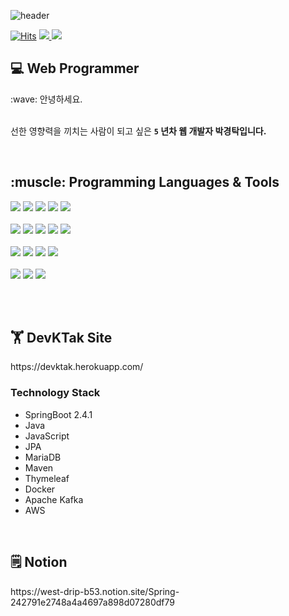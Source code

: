 <!-- ![header](https://capsule-render.vercel.app/api?type=slice&color=FF4081&text=%20Park%20Kyung%20Tak%20%20&height=200&fontSize=60&fontColor=ffffff&animation=fadeIn&fontAlign=70&fontAlignY=30&rotate=13) -->

![header](https://capsule-render.vercel.app/api?type=soft&color=FF4081&text=👋%20%20Hello%20World,%20I'm%20Kyung%20Tak%20%20&height=200&fontSize=60&fontColor=ffffff&animation=fadeIn)

<div>
  
[![Hits](https://hits.seeyoufarm.com/api/count/incr/badge.svg?url=https%3A%2F%2Fgithub.com%DevKTak%2Fhit-counter&count_bg=red&title_bg=grey&icon=&icon_color=%23E7E7E7&title=hits&edge_flat=false)](https://hits.seeyoufarm.com)
<a href="https://www.instagram.com/k___t.p24/">
  <img src="https://img.shields.io/badge/Instagram-222222?style=flat&logo=Instagram&logoColor=E4405F"/>
</a>
<a href="mailto:qkrrudxkr77@naver.com">
  <img src="https://img.shields.io/badge/Naver-222222?style=flat&logo=Naver&logoColor=64DD17"/>
</a>  
  
<!-- <g-emoji class="g-emoji" alias="love_letter" fallback-src="https://github.githubassets.com/images/icons/emoji/unicode/1f48c.png">💌</g-emoji> <a href="mailto:qkrrudxkr77@naver.com">qkrrudxkr77@naver.com</a> -->
 
</div>
  
<h2>💻 Web Programmer</h2>
:wave: 안녕하세요. <br /><br />

선한 영향력을 끼치는 사람이 되고 싶은 **`5` 년차 웹 개발자 박경탁입니다.**

<br />
  
<h2>:muscle: Programming Languages & Tools</h2>

<div>
  <img src="https://img.shields.io/badge/Java-F44336?style=flat-square&logo=Java&logoColor=white"/>
  <img src="https://img.shields.io/badge/Git-F05032?style=flat-square&logo=Git&logoColor=white"/>
  <img src="https://img.shields.io/badge/HTML5-critical?style=flat-square&logo=HTML5&logoColor=white"/>
  <img src="https://img.shields.io/badge/GitLab-FCA121?style=flat-square&logo=GitLab&logoColor=white"/>
  <img src="https://img.shields.io/badge/JavaScript-F7DF1E?style=flat-square&logo=JavaScript&logoColor=black"/> 
</div>

<br />

<div>
  <img src="https://img.shields.io/badge/Thymeleaf-005F0F?style=flat-square&logo=Thymeleaf&logoColor=white"/>
  <img src="https://img.shields.io/badge/SpringBoot-6DB33F?style=flat-square&logo=SpringBoot&logoColor=white"/>
  <img src="https://img.shields.io/badge/CSS3-blue?style=flat-square&logo=CSS3&logoColor=white"/>
  <img src="https://img.shields.io/badge/Docker-2496ED?style=flat-square&logo=Docker&logoColor=white"/>
  <img src="https://img.shields.io/badge/React-61DAFB?style=flat-square&logo=React&logoColor=black"/>
</div>

<br />

<div>
  <img src="https://img.shields.io/badge/MariaDB-003545?style=flat-square&logo=MariaDB&logoColor=white"/>
  <img src="https://img.shields.io/badge/AmazonAWS-232F3E?style=flat-square&logo=AmazonAWS&logoColor=white"/>
  <img src="https://img.shields.io/badge/CentOS-262577?style=flat-square&logo=CentOS&logoColor=white"/>
  <img src="https://img.shields.io/badge/jQuery-283274?style=flat-square&logo=jQuery&logoColor=white"/> 
</div>

<br />

<div>
  <img src="https://img.shields.io/badge/Apache Kafka-231F20?style=flat-square&logo=ApacheKafka&logoColor=white"/>
  <img src="https://img.shields.io/badge/GitHub-424242?style=flat-square&logo=GitHub&logoColor=white"/>
  <img src="https://img.shields.io/badge/Hibernate-59666C?style=flat-square&logo=Hibernate&logoColor=green"/>
</div>

<br /><br />

<!-- 
[![solved.ac tier](http://mazassumnida.wtf/api/generate_badge?boj=qkrrudxkr77)](https://solved.ac/qkrrudxkr77) -->
<h2>🏋 DevKTak Site</h2>
https://devktak.herokuapp.com/
<br />

### Technology Stack
- SpringBoot 2.4.1
- Java
- JavaScript
- JPA
- MariaDB
- Maven
- Thymeleaf
- Docker
- Apache Kafka
- AWS

<br />

<h2>🗒 Notion</h2>
https://west-drip-b53.notion.site/Spring-242791e2748a4a4697a898d07280df79
